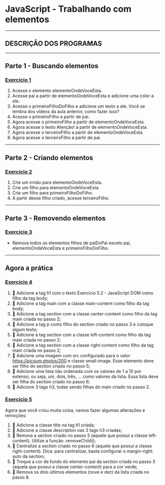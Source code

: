 # JavaScript - Trabalhando com elementos

---

## DESCRIÇÃO DOS PROGRAMAS

---

## Parte 1 - Buscando elementos

### [Exercício 1](./exercicio1/)

1. Acesse o elemento elementoOndeVoceEsta.
2. Acesse pai a partir de elementoOndeVoceEsta e adicione uma color a ele.
3. Acesse o primeiroFilhoDoFilho e adicione um texto a ele. Você se lembra dos vídeos da aula anterior, como fazer isso?
4. Acesse o primeiroFilho a partir de pai.
5. Agora acesse o primeiroFilho a partir de elementoOndeVoceEsta.
6. Agora acesse o texto Atenção! a partir de elementoOndeVoceEsta.
7. Agora acesse o terceiroFilho a partir de elementoOndeVoceEsta.
8. Agora acesse o terceiroFilho a partir de pai.

---

## Parte 2 - Criando elementos

### [Exercício 2](./exercicio2/)

1. Crie um irmão para elementoOndeVoceEsta.
2. Crie um filho para elementoOndeVoceEsta.
3. Crie um filho para primeiroFilhoDoFilho.
4. A partir desse filho criado, acesse terceiroFilho.

---

## Parte 3 - Removendo elementos

### [Exercício 3](./exercicio3/)

- Remova todos os elementos filhos de paiDoPai exceto pai, elementoOndeVoceEsta e primeiroFilhoDoFilho.

---

## Agora a prática

### [Exercício 4](./exercicio4/)

1. 🚀 Adicione a tag h1 com o texto Exercício 5.2 - JavaScript DOM como filho da tag body;
2. 🚀 Adicione a tag main com a classe main-content como filho da tag body;
3. 🚀 Adicione a tag section com a classe center-content como filho da tag main criada no passo 2;
4. 🚀 Adicione a tag p como filho do section criado no passo 3 e coloque algum texto;
5. 🚀 Adicione a tag section com a classe left-content como filho da tag main criada no passo 2;
6. 🚀 Adicione a tag section com a classe right-content como filho da tag main criada no passo 2;
7. 🚀 Adicione uma imagem com src configurado para o valor https://picsum.photos/200 e classe small-image. Esse elemento deve ser filho do section criado no passo 5;
8. 🚀 Adicione uma lista não ordenada com os valores de 1 a 10 por extenso, ou seja, um, dois, três, ... como valores da lista. Essa lista deve ser filha do section criado no passo 6;
9. 🚀 Adicione 3 tags h3, todas sendo filhas do main criado no passo 2.

### [Exercício 5](./exercicio5/)

Agora que você criou muita coisa, vamos fazer algumas alterações e remoções:
1. 🚀 Adicione a classe title na tag h1 criada;
2. 🚀 Adicione a classe description nas 3 tags h3 criadas;
3. 🚀 Remova a section criado no passo 5 (aquele que possui a classe left-content). Utilize a função .removeChild();
4. 🚀 Centralize a section criado no passo 6 (aquele que possui a classe right-content). Dica: para centralizar, basta configurar o margin-right: auto da section;
5. 🚀 Troque a cor de fundo do elemento pai da section criada no passo 3 (aquela que possui a classe center-content) para a cor verde;
6. 🚀 Remova os dois últimos elementos (nove e dez) da lista criada no passo 8.



